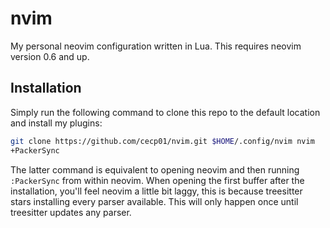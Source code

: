 # nvim

My personal neovim configuration written in Lua. This requires neovim version
0.6 and up.

## Installation

Simply run the following command to clone this repo to the default location and
install my plugins:

```bash
git clone https://github.com/cecp01/nvim.git $HOME/.config/nvim nvim
+PackerSync
```

The latter command is equivalent to opening neovim and then running
`:PackerSync` from within neovim. When opening the first buffer after the
installation, you'll feel neovim a little bit laggy, this is because treesitter
stars installing every parser available. This will only happen once until
treesitter updates any parser. 
